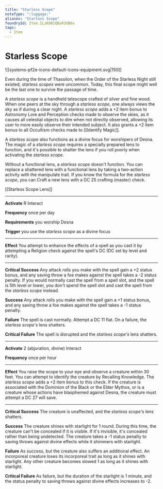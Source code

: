 ```yaml
---
title: "Starless Scope"
noteType: ":luggage:"
aliases: "Starless Scope"
foundryId: Item.ILzK8B1QBuR3OB0x
tags:
  - Item
---
```


# Starless Scope
![[systems-pf2e-icons-default-icons-equipment.svg|150]]

Even during the time of Thassilon, when the Order of the Starless Night still existed, _starless scopes_ were uncommon. Today, this final scope might well be the last one to survive the passage of time.

A _starless scope_ is a handheld telescope crafted of silver and fine wood. When one peers at the sky through a _starless scope_, one always views the sky as if during a clear night. A _starless scope_ adds a +2 item bonus to Astronomy Lore and Perception checks made to observe the skies, as it causes all celestial objects to dim when not directly observed, allowing its user to more easily observe their intended subject. It also grants a +2 item bonus to all Occultism checks made to [[Identify Magic]].

A _starless scope_ also functions as a divine focus for worshipers of Desna. The magic of a _starless scope_ requires a specially prepared lens to function, and it's possible to shatter the lens if you roll poorly when activating the _starless scope_.

Without a functional lens, a _starless scope_ doesn't function. You can replace a shattered lens with a functional lens by taking a two-action activity with the manipulate trait. If you know the formula for the _starless scope_, you can Craft a new lens with a DC 25 crafting (master) check.

[[Starless Scope Lens]]

* * *

**Activate** R Interact

**Frequency** once per day

**Requirements** you worship Desna

**Trigger** you use the _starless scope_ as a divine focus

* * *

**Effect** You attempt to enhance the effects of a spell as you cast it by attempting a Religion check against the spell's DC (DC set by level and rarity).

* * *

**Critical Success** Any attack rolls you make with the spell gain a +2 status bonus, and any saving throw a foe makes against the spell takes a -2 status penalty. If you would normally cast the spell from a spell slot, and the spell is 5th level or lower, you don't spend the spell slot and cast the spell from the _starless scope_ instead.

**Success** Any attack rolls you make with the spell gain a +1 status bonus, and any saving throw a foe makes against the spell takes a -1 status penalty.

**Failure** The spell is cast normally. Attempt a DC 11 flat. On a failure, the _starless scope's_ lens shatters.

**Critical Failure** The spell is disrupted and the _starless scope's_ lens shatters.

* * *

**Activate** 2 (abjuration, divine) Interact

**Frequency** once per hour

* * *

**Effect** You raise the scope to your eye and observe a creature within 30 feet. You can attempt to identify the creature by Recalling Knowledge. The _starless scope_ adds a +2 item bonus to this check. If the creature is associated with the Dominion of the Black or the Elder Mythos, or is a creature whose actions have blasphemed against Desna, the creature must attempt a DC 27 will save.

* * *

**Critical Success** The creature is unaffected, and the _starless scope's_ lens shatters.

**Success** The creature shines with starlight for 1 round. During this time, the creature can't be concealed if it is visible. If it's invisible, it's concealed rather than being undetected. The creature takes a -1 status penalty to saving throws against divine effects while it shimmers with starlight.

**Failure** As success, but the creature also suffers an additional effect. An incorporeal creature loses its incorporeal trait as long as it shines with starlight. Any other creature becomes slowed 1 as long as it shines with starlight.

**Critical Failure** As failure, but the duration of the starlight is 1 minute, and the status penalty to saving throws against divine effects increases to -2.
